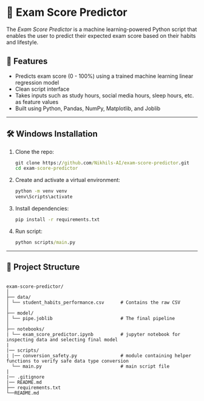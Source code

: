 # 🧾 **Exam Score Predictor**

The _Exam Score Predictor_ is a machine learning-powered Python script that enables the user to predict their expected exam score based on their habits and lifestyle. 

## 📌 **Features**

- Predicts exam score (0 - 100%) using a trained machine learning linear regression model
- Clean script interface
- Takes inputs such as study hours, social media hours, sleep hours, etc. as feature values
- Built using Python, Pandas, NumPy, Matplotlib, and Joblib

---

## 🛠️ **Windows Installation**

1. Clone the repo:
   ```cmd
   git clone https://github.com/Nikhils-AI/exam-score-predictor.git
   cd exam-score-predictor

2. Create and activate a virtual environment:
   ```cmd
   python -m venv venv
   venv\Scripts\activate

3. Install dependencies:
   ```cmd
   pip install -r requirements.txt

4. Run script:
   ```cmd
   python scripts/main.py

---

## 📁 **Project Structure**

<pre><code>
exam-score-predictor/
│
├── data/
│ └── student_habits_performance.csv      # Contains the raw CSV 
│
├── model/
│ └── pipe.joblib                         # The final pipeline 
│
├── notebooks/
| └── exam_score_predictor.ipynb          # jupyter notebook for inspecting data and selecting final model
|
|── scripts/
| |── conversion_safety.py                # module containing helper functions to verify safe data type conversion
  └── main.py                             # main script file
|
|── .gitignore
|── README.md
├── requirements.txt
└──README.md
</code></pre>
   

   
